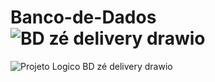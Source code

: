 # Banco-de-Dados![BD zé delivery drawio](https://github.com/bernardohansen/Banco-de-Dados/assets/144566980/fe451511-0787-4146-98aa-b4dbdad36f99)
![Projeto Logico BD zé delivery drawio](https://github.com/bernardohansen/Banco-de-Dados/assets/144566980/66cb7124-b944-4524-a080-aec36570191e)

